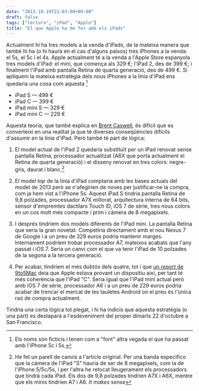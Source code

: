 ```yaml
---
date: "2013-10-19T21:03:00+00:00"
draft: false
tags: ["lectura", "iPad", "Apple"]
title: "El que Apple ha de fer amb els iPads"
---
```

Actualment hi ha tres models a la venda d'iPads, de la mateixa manera que també hi ha (o hi haurà en el cas d'alguns països) tres iPhones a la venda: el 5s, el 5c i el 4s. Apple actualment té a la venda a l'Apple Store espanyola tres models d'iPad: el mini, que comença als 329 €; l'iPad 2, des de 399 €; i finalment l'iPad amb pantalla Retina de quarta generació, des de 499 €. Si apliquem la mateixa estratègia dels nous iPhones a la línia d'iPad ens quedaria una cosa com aquesta [^1]

- iPad S — 499 €
- iPad C — 399 €
- iPad mini S — 329 €
- iPad mini C — 229 €

Aquesta teoria, que també explica en [Brent Caswell](http://brentcas.com/thoughts/2013/10/12/an-ipad-for-everyone), és difícil que es converteixi en una realitat ja que té diverses conseqüències difícils d'assumir en la línia d'iPad. Però també té part de lògica:

1. El model actual de l'iPad 2 quedaria substituït per un iPad renovat sense pantalla Retina, processador actualitzat (A6X que porta actualment el Retina de quarta generació) i el disseny renovat en tres colors: negre-gris, daurat i blanc.[^2]

2. El model *top* de la línia d'iPad comptaria amb les bases actuals del model de 2013 però se n'afegirien de noves per justificar-ne la compra, com ja hem vist a l'iPhone 5s. Aquest iPad S tindria pantalla Retina de 9,8 polzades, processador A7X millorat, arquitectura interna de 64 bits, sensor d'empremtes dactilars Touch ID, iOS 7 de sèrie, tres nous colors en un cos molt més compacte i prim i càmera de 8 megapíxels.

3. I després tindríem dos models diferents de l'iPad mini. La pantalla Retina que seria la gran novetat. Competiria directament amb el nou Nexus 7 de Google i a un preu de 329 euros podria mantenir marges. Internament podríem trobar processador A7, mateixos acabats que l'any passat i iOS 7. Seria un canvi com el que va tenir l'iPad de 10 polzades de la segona a la tercera generació.

4. Per acabar, tindríem el més dubtós dels quatre, tot i que [un *report* de 9to5Mac](http://9to5mac.com/2013/07/31/apple-has-a6-based-ipad-mini-without-retina-display-in-the-works/) deia que Apple estava provant un dispositiu així, per tant té més coherència que l'iPad "C". Seria igual que l'iPad mini actual però amb iOS 7 de sèrie, processador A6 i a un preu de 229 euros podria acabar de trencar el mercat de les tauletes Android on el preu és l'única raó de compra actualment.

Tindria una certa lògica tot plegat, i hi ha indicis que aquesta estratègia (o una part) es destaparà a l'esdeveniment del proper dimarts 22 d'octubre a San Francisco. 

[^1]: Els noms són ficticis i tenen com a "font" altra vegada el que ha passat amb l'iPhone 5c i 5s.

[^2]: He fet un parell de canvis a l'article original. Per una banda especifico que la càmera de l'iPad "S" hauria de ser de 8 megapíxels, com la de l'iPhone 5/5c/5s, i per l'altra he retocat lleugerament els processadors que tindrà cada iPad. Els dos de 9,8 polzades tindrien A7X i A6X, mentre que els minis tindrien A7 i A6. *It makes sense*